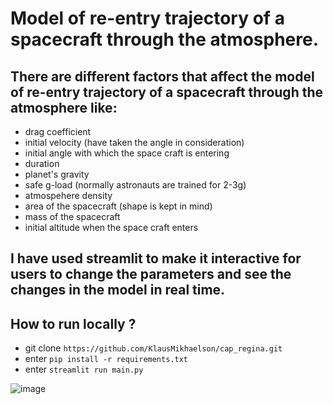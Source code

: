 # Model of re-entry trajectory of a spacecraft through the atmosphere.
## There are different factors that affect the model of re-entry trajectory of a spacecraft through the atmosphere like:
- drag coefficient
- initial velocity (have taken the angle in consideration)
- initial angle with which the space craft is entering
- duration
- planet's gravity
- safe g-load (normally astronauts are trained for 2-3g)
- atmospehere density
- area of the spacecraft (shape is kept in mind)
- mass of the spacecraft
- initial altitude when the space craft enters
## I have used streamlit to make it interactive for users to change the parameters and see the changes in the model in real time.
## How to run locally ?
- git clone `https://github.com/KlausMikhaelson/cap_regina.git`
- enter `pip install -r requirements.txt`
- enter `streamlit run main.py`


![image](https://github.com/KlausMikhaelson/cap_regina/assets/100528412/feb2ffcf-39ab-48ff-b1fc-cdec95fd86c9)

